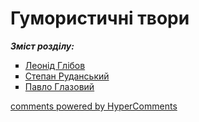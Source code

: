 <div id="hypercomments_widget" class="js-hypercomments-widget invisible"></div>

# Гумористичні твори

<b><i>Зміст розділу:</i></b>

<ul type="square">
    <li class="chapter " data-level="1" data-path="glybov.html">
            <a href="glybov.html">
                    <b></b>
                Леонід Глібов
            </a>
    </li>
    <li class="chapter " data-level="2" data-path="rudanskiy.html">
            <a href="rudanskiy.html">
                    <b></b>
                Степан Руданський
            </a>
    </li>
    <li class="chapter " data-level="3" data-path="glazovyu.html">
            <a href="glazovyu.html">
                    <b></b>
                Павло Глазовий
            </a>
    </li>
        </ul>

<div class="js-hypercomments-container">
<a href="http://hypercomments.com" class="hc-link" title="comments widget">comments powered by HyperComments</a>
</div>